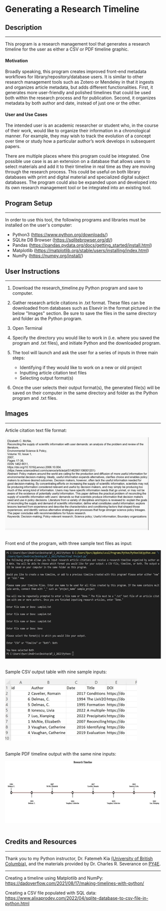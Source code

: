 # Generating a Research Timeline

## Description
---

This program is a research management tool that generates a research timeline for the user as either a CSV or PDF timeline graphic.

#### **Motivation**

Broadly speaking, this program creates improved front-end metadata workflows for library/repository/database users. It is similar to other research management tools such as Zotero or Mendeley in that it ingests and organizes article metadata, but adds different functionalities. First, it generates more user-friendly and polished timelines that could be used both within the research process and for publication. Second, it organizes metadata by both author and date, instead of just one or the other.

#### **User and Use Cases**

The intended user is an academic researcher or student who, in the course of their work, would like to organize their information in a chronological manner. For example, they may wish to track the evolution of a concept over time or study how a particular author’s work develops in subsequent papers.

There are multiple places where this program could be integrated. One possible use case is as an extension on a database that allows users to select materials and add it to their timeline in real time as they are moving through the research process. This could be useful on both library databases with print and digital material and specialized digital subject databases. The program could also be expanded upon and developed into its own research management tool or be integrated into an existing tool.


## Program Setup
---

In order to use this tool, the following programs and libraries must be installed on the user's computer:

- Python3 (https://www.python.org/downloads/)
- SQLite DB Browser (https://sqlitebrowser.org/dl/)
- Pandas (https://pandas.pydata.org/docs/getting_started/install.html)
- Matplotlib (https://matplotlib.org/stable/users/installing/index.html)
- NumPy (https://numpy.org/install/)


## User Instructions
---

1. Download the research_timeline.py Python program and save to computer.

2. Gather research article citations in .txt format. These files can be downloaded from databases such as Elsevir in the format pictured in the below "Images" section. Be sure to save the files in the same directory and folder as the Python program.
3. Open Terminal
4. Specify the directory you would like to work in (i.e. where you saved the program and .txt files), and initiate Python and the downloaded program.
5. The tool will launch and ask the user for a series of inputs in three main steps:
    - Identifying if they would like to work on a new or old project
    - Inputting article citation text files
    - Selecting output format(s)
6. Once the user selects their output format(s), the generated file(s) will be saved on their computer in the same directory and folder as the Python program and .txt files.

## Images
---
Article citation text file format:

<img src="citationtxt.jpg" width="" height="300" />  
<br/><br/>

Front end of the program, with three sample text files as input:

<img src="frontend.jpg" width="" height="350" />  
<br/><br/>

Sample CSV output table with nine sample inputs:

<img src="csvsample.jpg" width="" height="200" />  
<br/><br/>

Sample PDF timeline output with the same nine inputs:

<img src="timelinesample.jpg" width="" height="200" />  
<br/><br/>

## Credits and Resources
---
Thank you to my Python instructor, Dr. Fatemeh Kia [(University of British Columbia)](https://ischool.ubc.ca/profile/fatemeh-salehian-kia/), and the materials provided by 
Dr. Charles R. Severance on [PY4E](https://www.py4e.com/).
___
Creating a timeline using Matplotlib and NumPy: https://dadoverflow.com/2021/08/17/making-timelines-with-python/

Creating a CSV file populated with SQL data: https://www.alixaprodev.com/2022/04/sqlite-database-to-csv-file-in-python.html
